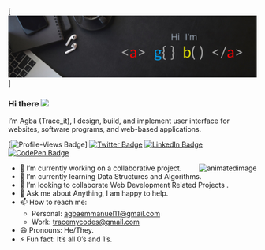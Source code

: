 [![Agba's GitHub Banner](./assets/Agbabannerimage.png)]

### Hi there <img src="https://raw.githubusercontent.com/iampavangandhi/iampavangandhi/master/gifs/Hi.gif" width="30px">

I’m Agba (Trace_it), I design, build, and implement user interface for websites, software programs, and web-based applications.

[![Profile-Views Badge](https://badges.pufler.dev/visits/tracemycodes/tracemycodes)]
[![Twitter Badge](https://img.shields.io/badge/Twitter-Profile-informational?style=flat&logo=twitter&logoColor=white&color=1CA2F1)](https://twitter.com/trace__it)
[![LinkedIn Badge](https://img.shields.io/badge/LinkedIn-Profile-informational?style=flat&logo=linkedin&logoColor=white&color=0D76A8)](https://www.linkedin.com/in/emmanuel-agba-4565bb228)
[![CodePen Badge](https://img.shields.io/badge/CodePen-Profile-informational?style=flat&logo=codepen&logoColor=white&color=black)](https://codepen.io/tracemycodes)

<img align="right" src="https://i.ibb.co/t4x0r28/animatedimage.gif" alt="animatedimage" border="0">

- 🔭 I’m currently working on a collaborative project.
- 🌱 I’m currently learning Data Structures and Algorithms.
- 👯 I’m looking to collaborate Web Development Related Projects .
- 💬 Ask me about Anything, I am happy to help.
- 📫 How to reach me:
  - Personal: agbaemmanuel11@gmail.com
  - Work: tracemycodes@gmail.com
- 😄 Pronouns: He/They.
- ⚡ Fun fact: It’s all 0’s and 1’s.
